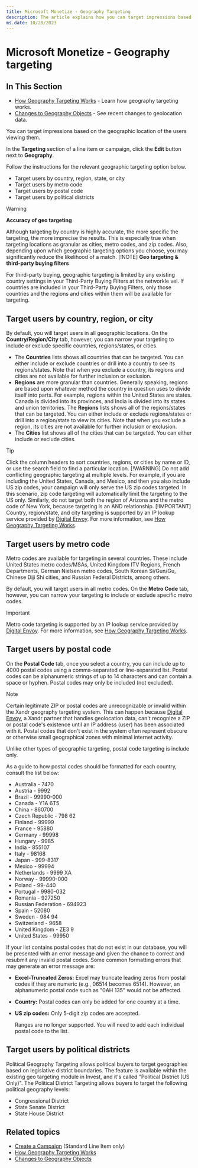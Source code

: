 ```yaml
---
title: Microsoft Monetize - Geography Targeting
description: The article explains how you can target impressions based on the geographic location of the users viewing them.
ms.date: 10/28/2023
---
```


# Microsoft Monetize - Geography targeting

## In This Section

- [How Geography Targeting Works](how-geography-targeting-works.md) - Learn how geography targeting works.
- [Changes to Geography Objects](changes-to-geography-objects.md) - See recent changes to geolocation data.

You can target impressions based on the geographic location of the users viewing them.

In the **Targeting** section of a line item or campaign, click the **Edit** button next to **Geography**.

Follow the instructions for the relevant geographic targeting option below.

- Target users by country, region, state, or city
- Target users by metro code
- Target users by postal code
- Target users by political districts

> [!WARNING]
> **Accuracy of geo targeting**
>
> Although targeting by country is highly accurate, the more specific the targeting, the more imprecise the results. This is especially true when targeting locations as granular as cities, metro codes, and zip codes. Also, depending upon which geographic targeting options you choose, you may significantly reduce the likelihood of a match.
> [!NOTE]
> **Geo targeting & third-party buying filters**
>
> For third-party buying, geographic targeting is limited by any existing country settings in your Third-Party Buying Filters at the networkle vel. If countries are included in your Third-Party Buying Filters, only those countries and the regions and cities within them will be available for targeting.

## Target users by country, region, or city

By default, you will target users in all geographic locations. On the **Country/Region/City** tab, however, you can narrow your targeting to include or exclude specific countries,
regions/states, or cities.

- The **Countries** lists shows all countries that can be targeted. You can either include or exclude countries or drill into a country to see its regions/states. Note that when you exclude a country, its regions and cities are not available for further inclusion or exclusion.
- **Regions** are more granular than countries. Generally speaking, regions are based upon whatever method the country in question uses to
  divide itself into parts. For example, regions within the United States are states. Canada is divided into its provinces, and India is
  divided into its states and union territories. The **Regions** lists shows all of the regions/states that can be targeted. You can either
  include or exclude regions/states or drill into a region/state to view its cities. Note that when you exclude a region, its cities are not
  available for further inclusion or exclusion.
- The **Cities** list shows all of the cities that can be targeted. You can either include or exclude cities.

> [!TIP]
> Click the column headers to sort countries, regions, or cities by name or ID, or use the search field to find a particular location.
> [!WARNING]
> Do not add conflicting geographic targeting at multiple levels. For example, if you are including the United States, Canada, and Mexico, and then you also include US zip codes, your campaign will only serve the US zip codes targeted. In this scenario, zip code targeting will automatically limit the targeting to the US only. Similarly, do not target both the region of Arizona and the metro code of New York, because targeting is an AND relationship.
> [!IMPORTANT]
> Country, region/state, and city targeting is supported by an IP lookup service provided by [Digital Envoy](https://www.digitalelement.com/). For more information, see
> [How Geography Targeting Works](how-geography-targeting-works.md).

## Target users by metro code

Metro codes are available for targeting in several countries. These include United States metro codes/MSAs, United Kingdom ITV Regions, French Departments, German Nielsen metro codes, South Korean Si/Gun/Gu, Chinese Diji Shi cities, and Russian Federal Districts, among others.

By default, you will target users in all metro codes. On the **Metro Code** tab, however, you can narrow your targeting to include or exclude specific metro codes.

> [!IMPORTANT]
> Metro code targeting is supported by an IP lookup service provided by [Digital Envoy](https://www.digitalelement.com/). For more information, see [How Geography Targeting Works](how-geography-targeting-works.md).

## Target users by postal code

On the **Postal Code** tab, once you select a country, you can include up to 4000 postal codes using a comma-separated or line-separated list. Postal codes can be alphanumeric
strings of up to 14 characters and can contain a space or hyphen. Postal codes may only be included (not excluded).

> [!NOTE]
> Certain legitimate ZIP or postal codes are unrecognizable or invalid within the Xandr geography targeting system. This can happen because [Digital Envoy](https://www.digitalelement.com/), a Xandr partner that handles geolocation data, can't recognize a ZIP or postal code's existence until an IP address (user) has been associated with it.
> Postal codes that don't exist in the system often represent obscure or otherwise small geographical zones with minimal internet activity.

Unlike other types of geographic targeting, postal code targeting is include only.

As a guide to how postal codes should be formatted for each country, consult the list below:

- Australia - 7470
- Austria - 9992
- Brazil - 99990-000
- Canada - Y1A 6T5
- China - 860700
- Czech Republic - 798 62
- Finland - 99999
- France - 95880
- Germany - 99998
- Hungary - 9985
- India - 855107
- Italy - 98168
- Japan - 999-8317
- Mexico - 99994
- Netherlands - 9999 XA
- Norway - 99990-000
- Poland - 99-440
- Portugal - 9980-032
- Romania - 927250
- Russian Federation - 694923
- Spain - 52080
- Sweden - 984 94
- Switzerland - 9658
- United Kingdom - ZE3 9
- United States - 99950

If your list contains postal codes that do not exist in our database, you will be presented with an error message and given the chance to correct and resubmit any invalid postal codes. Some common formatting errors that may generate an error message are:

- **Excel-Truncated Zeros:** Excel may truncate leading zeros from postal codes if they are numeric (e.g., 06514 becomes 6514). However, an alphanumeric postal code such as "0AH 135" would not be affected.
- **Country:** Postal codes can only be added for one country at a time.
- **US zip codes:** Only 5-digit zip codes are accepted.

   Ranges are no longer supported. You will need to add each individual postal code to the list.

## Target users by political districts

Political Geography Targeting allows political buyers to target geographies based on legislative district boundaries. The feature is available within the existing geo targeting module in Invest, and it's called "Political District (US Only)". The Political District Targeting allows buyers to target the following political geography levels:

- Congressional District
- State Senate District
- State House District

## Related topics

- [Create a Campaign](create-a-campaign.md) (Standard Line Item only)
- [How Geography Targeting Works](how-geography-targeting-works.md)
- [Changes to Geography Objects](changes-to-geography-objects.md)
